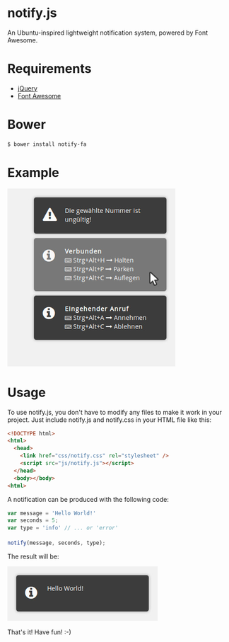 notify.js
=========

An Ubuntu-inspired lightweight notification system, powered by Font Awesome.

# Requirements

* [jQuery](https://github.com/FortAwesome/Font-Awesome)
* [Font Awesome](https://github.com/FortAwesome/Font-Awesome)

# Bower

```sh
$ bower install notify-fa
```

# Example

![Example](examples/example1.jpg?raw=true "Example")

# Usage

To use notify.js, you don't have to modify any files to make it work in your project. Just include notify.js and notify.css in your HTML file like this:

```html
<!DOCTYPE html>
<html>
  <head>
    <link href="css/notify.css" rel="stylesheet" />
    <script src="js/notify.js"></script>
  </head>
  <body></body>
<html>
```

A notification can be produced with the following code:

```javascript
var message = 'Hello World!'
var seconds = 5;
var type = 'info' // ... or 'error'

notify(message, seconds, type);
```
The result will be:

![Example](examples/example2.jpg?raw=true "Example")

That's it! Have fun! :-)
